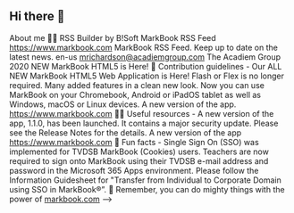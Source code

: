 ## Hi there 👋
About me
🙋‍♀️ RSS Builder by B!Soft MarkBook RSS Feed https://www.markbook.com MarkBook RSS Feed. Keep up to date on the latest news. en-us mrichardson@acadiemgroup.com The Acadiem Group 2020 NEW MarkBook HTML5 is Here!
🌈 Contribution guidelines - Our ALL NEW MarkBook HTML5 Web Application is Here! Flash or Flex is no longer required. Many added features in a clean new look. Now you can use MarkBook on your Chromebook, Android or iPadOS tablet as well as Windows, macOS or Linux devices. A new version of the app. https://www.markbook.com
👩‍💻 Useful resources - A new version of the app, 1.1.0, has been launched. It contains a major security update. Please see the Release Notes for the details. A new version of the app https://www.markbook.com
🍿 Fun facts - Single Sign On (SSO) was implemented for TVDSB MarkBook (Cookies) users. Teachers are now required to sign onto MarkBook using their TVDSB e-mail address and password in the Microsoft 365 Apps environment. Please follow the Information Guidesheet for "Transfer from Individual to Corporate Domain using SSO in MarkBook®”.
🧙 Remember, you can do mighty things with the power of [markbook.com](https://markbook.com/docs.github.com/github/writing-on-github/getting-started-with-writing-and-formatting-on-github/basic-writing-and-formatting-syntax)
-->
